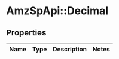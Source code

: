 # AmzSpApi::Decimal

## Properties
Name | Type | Description | Notes
------------ | ------------- | ------------- | -------------

